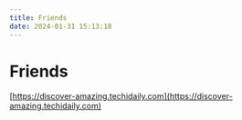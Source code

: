 ```yaml
---
title: Friends
date: 2024-01-31 15:13:18
---
```


# Friends

[https://discover-amazing.techidaily.com](https://discover-amazing.techidaily.com)